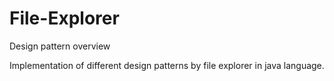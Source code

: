 # File-Explorer
Design pattern overview

Implementation of different design patterns by file explorer in java language.
